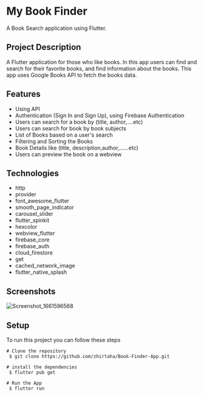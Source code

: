 # My Book Finder

A Book Search application using Flutter.

## Project Description

A Flutter application for those who like books. In this app users can find and search for their favorite books, and find information about the books. This app uses Google Books API to fetch the books data.

## Features

- Using API
- Authentication (Sign In and Sign Up), using Firebase Authentication
- Users can search for a book by (title, author,....etc)
- Users can search for book by book subjects
- List of Books based on a user's search
- Filtering and Sorting the Books
- Book Details like (title, description,author,......etc)
- Users can preview the book on a webview

## Technologies

- http
- provider
- font_awesome_flutter
- smooth_page_indicator
- carousel_slider
- flutter_spinkit
- hexcolor
- webview_flutter
- firebase_core
- firebase_auth
- cloud_firestore
- get
- cached_network_image
- flutter_native_splash

## Screenshots

![Screenshot_1661596568](https://user-images.githubusercontent.com/91600295/187027303-e48fb594-4171-46ac-892c-1f809668595f.png)

## Setup

To run this project you can follow these steps

```
# Clone the repository
 $ git clone https://github.com/zhirtaha/Book-Finder-App.git

# install the dependencies
 $ flutter pub get

# Run the App
 $ flutter run

```
